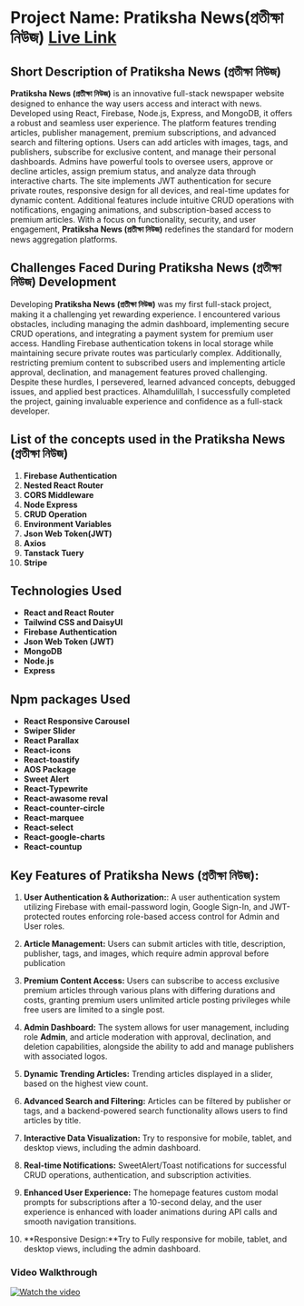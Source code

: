 # Project Name: Pratiksha News(প্রতীক্ষা নিউজ) [Live Link]()

## Short Description of Pratiksha News (প্রতীক্ষা নিউজ)
**Pratiksha News (প্রতীক্ষা নিউজ)** is an innovative full-stack newspaper website designed to enhance the way users access and interact with news. Developed using React, Firebase, Node.js, Express, and MongoDB, it offers a robust and seamless user experience. The platform features trending articles, publisher management, premium subscriptions, and advanced search and filtering options. Users can add articles with images, tags, and publishers, subscribe for exclusive content, and manage their personal dashboards. Admins have powerful tools to oversee users, approve or decline articles, assign premium status, and analyze data through interactive charts. The site implements JWT authentication for secure private routes, responsive design for all devices, and real-time updates for dynamic content. Additional features include intuitive CRUD operations with notifications, engaging animations, and subscription-based access to premium articles. With a focus on functionality, security, and user engagement, **Pratiksha News (প্রতীক্ষা নিউজ)** redefines the standard for modern news aggregation platforms.


## Challenges Faced During Pratiksha News (প্রতীক্ষা নিউজ) Development  
Developing **Pratiksha News (প্রতীক্ষা নিউজ)** was my first full-stack project, making it a challenging yet rewarding experience. I encountered various obstacles, including managing the admin dashboard, implementing secure CRUD operations, and integrating a payment system for premium user access. Handling Firebase authentication tokens in local storage while maintaining secure private routes was particularly complex. Additionally, restricting premium content to subscribed users and implementing article approval, declination, and management features proved challenging. Despite these hurdles, I persevered, learned advanced concepts, debugged issues, and applied best practices. Alhamdulillah, I successfully completed the project, gaining invaluable experience and confidence as a full-stack developer.


## List of the concepts used in the Pratiksha News (প্রতীক্ষা নিউজ)
1. **Firebase Authentication**
2. **Nested React Router**
3. **CORS Middleware**
4. **Node Express**
5. **CRUD Operation**
6. **Environment Variables**
7. **Json Web Token(JWT)**
8. **Axios**
9. **Tanstack Tuery**
10. **Stripe**

## Technologies Used
- **React and React Router**
- **Tailwind CSS and DaisyUI**
- **Firebase Authentication**
- **Json Web Token (JWT)**
- **MongoDB**
- **Node.js**
- **Express**

## Npm packages Used
- **React Responsive Carousel**
- **Swiper Slider**
- **React Parallax**
- **React-icons**
- **React-toastify**
- **AOS Package**
- **Sweet Alert**
- **React-Typewrite**
- **React-awasome reval**
- **React-counter-circle**
- **React-marquee**
- **React-select**
- **React-google-charts**
- **React-countup**

## Key Features of Pratiksha News (প্রতীক্ষা নিউজ):
1. **User Authentication & Authorization:**:  A user authentication system utilizing Firebase with email-password login, Google Sign-In, and JWT-protected routes enforcing role-based access control for Admin and User roles.

2. **Article Management:** Users can submit articles with title, description, publisher, tags, and images, which require admin approval before publication

3. **Premium Content Access:** Users can subscribe to access exclusive premium articles through various plans with differing durations and costs, granting premium users unlimited article posting privileges while free users are limited to a single post.

4. **Admin Dashboard:** The system allows for user management, including role **Admin**, and article moderation with approval, declination, and deletion capabilities, alongside the ability to add and manage publishers with associated logos.

5. **Dynamic Trending Articles:** Trending articles displayed in a slider, based on the highest view count.


6. **Advanced Search and Filtering:** Articles can be filtered by publisher or tags, and a backend-powered search functionality allows users to find articles by title.

7. **Interactive Data Visualization:** Try to responsive for mobile, tablet, and desktop views, including the admin dashboard.


8. **Real-time Notifications:** SweetAlert/Toast notifications for successful CRUD operations, authentication, and subscription activities.

9. **Enhanced User Experience:** The homepage features custom modal prompts for subscriptions after a 10-second delay, and the user experience is enhanced with loader animations during API calls and smooth navigation transitions.

10. **Responsive Design:**Try to Fully responsive for mobile, tablet, and desktop views, including the admin dashboard.




### Video Walkthrough
[![Watch the video](https://img.youtube.com/vi/IXiAqwAmBU4/0.jpg)](https://www.youtube.com/watch?v=IXiAqwAmBU4)




